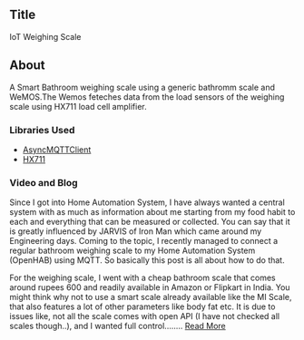 ## Title

IoT Weighing Scale

## About

A Smart Bathroom weighing scale using a generic bathromm scale and WeMOS.The Wemos feteches data from the load sensors of the weighing scale using HX711 load cell amplifier. 

### Libraries Used

* [AsyncMQTTClient](https://github.com/marvinroger/async-mqtt-client)
* [HX711](https://github.com/bogde/HX711)

### Video and Blog
Since I got into Home Automation System, I have always wanted a central system with as much as information about me starting from my food habit to each and everything that can be measured or collected. You can say that it is greatly influenced by JARVIS of Iron Man which came around my Engineering days. Coming to the topic, I recently managed to connect a regular bathroom weighing scale to my Home Automation System (OpenHAB) using MQTT. So basically this post is all about how to do that.

For the weighing scale, I went with a cheap bathroom scale that comes around rupees 600 and readily available in Amazon or Flipkart in India. You might think why not to use a smart scale already available like the MI Scale, that also features a lot of other parameters like body fat etc. It is due to issues like, not all the scale comes with open API (I have not checked all scales though..), and I wanted full control........ [Read More](https://www.weargenius.in/hx711-and-esp8266/)
